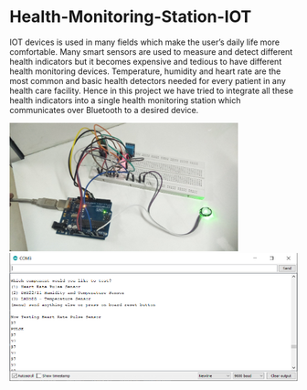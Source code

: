 # Health-Monitoring-Station-IOT
IOT devices is used in many fields which make the user’s daily life more comfortable. Many smart sensors are used to measure and detect different health indicators but it becomes expensive and tedious to have different health monitoring devices. Temperature, humidity and heart rate are the most common and basic health detectors needed for every patient in any health care facility. Hence in this project we have tried to integrate all these health indicators into a single health monitoring station which communicates over Bluetooth to a desired device. 

<img src = '/iot.jpg' width = '400'>

<img src = '/result.png' width = '600'>
